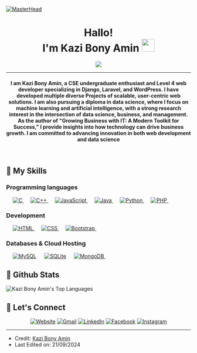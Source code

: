 [![MasterHead](https://shaznuz.com/wp-content/uploads/2024/09/449715155_122109645626375427_215394206952332167_n.jpg)](https://shaznuz.com/)
<h1 align="center">Hallo! </br> I'm Kazi Bony Amin <img src="https://media.giphy.com/media/hvRJCLFzcasrR4ia7z/giphy.gif" width="35"></h1>
<p align="center">
  <a href="https://github.com/DenverCoder1/readme-typing-svg"><img src="https://readme-typing-svg.herokuapp.com?lines=Computer+Science+Student;Innovator;Data+Science+Enthusiast;Web+Developer+in+Django;DS%20|%20AI%20|%20ML%20Enthusiast;Always%20learning%20new%20things&center=true&width=500&height=50"></a>
</p>
<hr/>
<h4 align="center">I am Kazi Bony Amin, a CSE undergraduate enthusiast and Level 4 web developer specializing in Django, Laravel, and WordPress. I have developed multiple  diverse Projects of scalable, user-centric web solutions. I am also pursuing a diploma in data science, where I focus on machine learning and artificial intelligence, with a strong research interest in the intersection of data science, business, and management. As the author of "Growing Business with IT: A Modern Toolkit for Success," I provide insights into how technology can drive business growth. I am committed to advancing innovation in both web development and data science</h4></h4>
<br>


## 🍃  My Skills

###  Programming languages

<p align="left"> 
  &emsp; 
  <a href="https://www.cprogramming.com/" target="_blank"> 
    <img alt="C" src="https://img.shields.io/badge/C%20-%232370ED.svg?logo=c&logoColor=white">
  </a> 
  &emsp;
  <a href="https://www.w3schools.com/cpp/" target="_blank"> 
    <img alt="C++" src="https://img.shields.io/badge/C++%20-%2300599C.svg?logo=c%2B%2B&logoColor=white">
  </a> 
  &emsp;
  <a href="https://developer.mozilla.org/en-US/docs/Web/JavaScript" target="_blank"> 
     <img alt="JavaScript" src="https://img.shields.io/badge/JavaScript%20-%23F7DF1E.svg?logo=javascript&logoColor=black">
   </a>
  &emsp;
  <a href="https://www.java.com" target="_blank"> 
    <img alt="Java" src="https://img.shields.io/badge/Java-%23007396.svg?logo=java&logoColor=white">
  </a>
  &emsp;
   <a href="https://www.python.org" target="_blank">
    <img alt="Python" src="https://img.shields.io/badge/Python%20-%2314354C.svg?logo=python&logoColor=white">
  </a>
  &emsp;
  <a href="https://www.php.net/">
    <img alt="PHP" src="https://img.shields.io/badge/PHP-%23777BB4.svg?logo=php&logoColor=white"/>
  </a>
   &emsp;
</p>

###   Development
<p align="left"> 
  &emsp; 
  <a href="https://www.w3.org/html/" target="_blank"> 
   <img alt="HTML" src="https://img.shields.io/badge/HTML5%20-%23E34F26.svg?logo=html5&logoColor=white">
  </a>   
  &emsp;
  <a href="https://www.w3schools.com/css/" target="_blank">
    <img alt="CSS" src="https://img.shields.io/badge/CSS%20-%231572B6.svg?logo=css3&logoColor=white">
  </a> 
   &emsp;
  <a href="https://getbootstrap.com" target="_blank"> 
    <img alt="Bootstrap" src="https://img.shields.io/badge/Bootstrap-%23563D7C.svg?style=flat&logo=bootstrap&logoColor=white"/>
  </a>
   &emsp;
   
 
</p>

###  Databases & Cloud Hosting
<p align="left">
  &emsp;
    <a href="https://www.mysql.com/"><img alt="MySQL" src="https://img.shields.io/badge/MySQL-%2300f.svg?style=flat&llogo=mysql&logoColor=white"></a>
  &emsp;
    <a href="https://www.sqlite.org/"><img alt="SQLite" src ="https://img.shields.io/badge/sqlite-%2307405e.svg?style=flat&logo=sqlite&logoColor=white"/></a>
  &emsp;
  <a href="https://www.mongodb.com/" target="_blank"> 
    <img alt="MongoDB" src="https://img.shields.io/badge/MongoDB-4EA94B?style=flat&logo=mongodb&logoColor=white"/>
  </a>
  &emsp;
</p>

## 🍃 Github Stats
![Kazi Bony Amin's Top Languages](https://github-readme-stats.vercel.app/api/top-langs/?username=bonyaminshaznuz&theme=vue-dark&show_icons=true&hide_border=true&layout=compact)

## 🍃 Let's Connect
<p align="center">
  <a href="https://shaznuz.com/"><img src="https://img.icons8.com/bubbles/50/000000/web.png" alt="Website"/></a>
	<a href="mailto:shaznuz.com@gmail.com"><img src="https://img.icons8.com/bubbles/50/000000/gmail.png" alt="Gmail"/></a>
	<a href="https://www.linkedin.com/in/bonyaminshaznuz/"><img src="https://img.icons8.com/bubbles/50/000000/linkedin.png" alt="LinkedIn"/></a>
	<a href="https://www.facebook.com/shaznuzontheway/"><img src="https://img.icons8.com/bubbles/50/000000/facebook-new.png" alt="Facebook"/></a>
	<a href="https://instagram.com/bonyaminshaznuz"><img src="https://img.icons8.com/bubbles/50/000000/instagram.png" alt="Instagram"/></a>
</p>

<hr/>

* Credit: [Kazi Bony Amin](https://shaznuz.com/)
* Last Edited on: 21/09/2024
